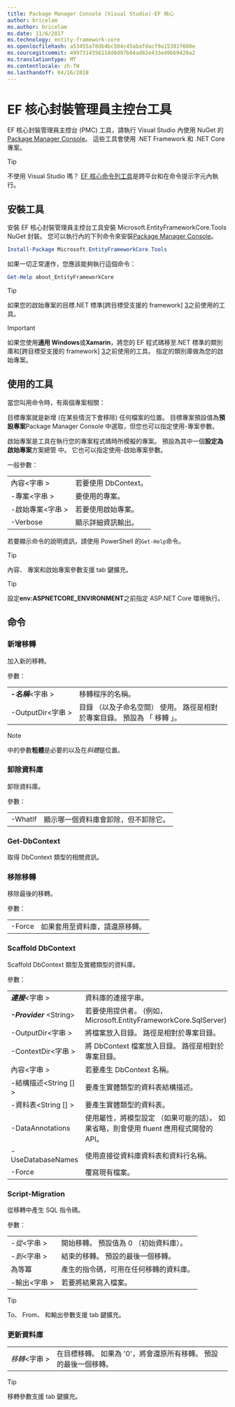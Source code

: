 ```yaml
---
title: Package Manager Console (Visual Studio)-EF 核心
author: bricelam
ms.author: bricelam
ms.date: 11/6/2017
ms.technology: entity-framework-core
ms.openlocfilehash: a53455a78db4bc504c45abafdacf9a15381f608e
ms.sourcegitcommit: 4997314356118d0d97b04ad82e433e49bb9420a2
ms.translationtype: MT
ms.contentlocale: zh-TW
ms.lasthandoff: 04/16/2018
---
```

<a name="ef-core-package-manager-console-tools"></a>EF 核心封裝管理員主控台工具
=====================================
EF 核心封裝管理員主控台 (PMC) 工具，請執行 Visual Studio 內使用 NuGet 的[Package Manager Console][2]。
這些工具會使用 .NET Framework 和 .NET Core 專案。

> [!TIP]
> 不使用 Visual Studio 嗎？ [EF 核心命令列工具][ 1]是跨平台和在命令提示字元內執行。

<a name="installing-the-tools"></a>安裝工具
--------------------
安裝 EF 核心封裝管理員主控台工具安裝 Microsoft.EntityFrameworkCore.Tools NuGet 封裝。
您可以執行內的下列命令來安裝[Package Manager Console][2]。

``` powershell
Install-Package Microsoft.EntityFrameworkCore.Tools
```

如果一切正常運作，您應該能夠執行這個命令：

``` powershell
Get-Help about_EntityFrameworkCore
```
> [!TIP]
> 如果您的啟始專案的目標.NET 標準[跨目標受支援的 framework] [ 3]之前使用的工具。

> [!IMPORTANT]
> 如果您使用**通用 Windows**或**Xamarin**，將您的 EF 程式碼移至.NET 標準的類別庫和[跨目標受支援的 framework] [ 3]之前使用的工具。 指定的類別庫做為您的啟始專案。

<a name="using-the-tools"></a>使用的工具
---------------
當您叫用命令時，有兩個專案相關：

目標專案就是新增 (在某些情況下會移除) 任何檔案的位置。 目標專案預設值為**預設專案**Package Manager Console 中選取，但您也可以指定使用-專案參數。

啟始專案是工具在執行您的專案程式碼時所模擬的專案。 預設為其中一個**設定為啟始專案**方案總管 中。 它也可以指定使用-啟始專案參數。

一般參數：

|                           |                             |
|:--------------------------|:----------------------------|
| 內容\<字串 >        | 若要使用 DbContext。       |
| -專案\<字串 >        | 要使用的專案。         |
| -啟始專案\<字串 > | 若要使用啟始專案。 |
| -Verbose                  | 顯示詳細資訊輸出。        |

若要顯示命令的說明資訊，請使用 PowerShell 的`Get-Help`命令。

> [!TIP]
> 內容、 專案和啟始專案參數支援 tab 鍵擴充。

> [!TIP]
> 設定**env:ASPNETCORE_ENVIRONMENT**之前指定 ASP.NET Core 環境執行。

<a name="commands"></a>命令
--------

### <a name="add-migration"></a>新增移轉

加入新的移轉。

參數：

|                                   |                                                                                                                  |
|:----------------------------------|:-----------------------------------------------------------------------------------------------------------------|
| ***-名稱***\<字串 >             | 移轉程序的名稱。                                                                                       |
| <nobr>-OutputDir\<字串 ></nobr> | 目錄 （以及子命名空間） 使用。 路徑是相對於專案目錄。 預設為 「 移轉 」。 |

> [!NOTE]
> 中的參數**粗體**是必要的以及在*斜體*是位置。

### <a name="drop-database"></a>卸除資料庫

卸除資料庫。

參數：

|         |                                                          |
|:--------|:---------------------------------------------------------|
| -WhatIf | 顯示哪一個資料庫會卸除，但不卸除它。 |

### <a name="get-dbcontext"></a>Get-DbContext

取得 DbContext 類型的相關資訊。

### <a name="remove-migration"></a>移除移轉

移除最後的移轉。

參數：

|        |                                                              |
|:-------|:-------------------------------------------------------------|
| -Force | 如果套用至資料庫，請還原移轉。 |

### <a name="scaffold-dbcontext"></a>Scaffold DbContext

Scaffold DbContext 類型及實體類型的資料庫。

參數：

|                                          |                                                                                                  |
|:-----------------------------------------|:-------------------------------------------------------------------------------------------------|
| <nobr>***連接***\<字串 ></nobr> | 資料庫的連接字串。                                                           |
| ***-Provider*** \<String>                | 若要使用提供者。 (例如， Microsoft.EntityFrameworkCore.SqlServer)                              |
| -OutputDir\<字串 >                     | 將檔案放入目錄。 路徑是相對於專案目錄。                      |
| -ContextDir\<字串 >                    | 將 DbContext 檔案放入目錄。 路徑是相對於專案目錄。             |
| 內容\<字串 >                       | 若要產生 DbContext 名稱。                                                           |
| -結構描述\<String [] >                     | 要產生實體類型的資料表結構描述。                                              |
| -資料表\<String [] >                      | 要產生實體類型的資料表。                                                         |
| -DataAnnotations                         | 使用屬性，將模型設定 （如果可能的話）。 如果省略，則會使用 fluent 應用程式開發的 API。 |
| -UseDatabaseNames                        | 使用直接從資料庫資料表和資料行名稱。                                           |
| -Force                                   | 覆寫現有檔案。                                                                        |

### <a name="script-migration"></a>Script-Migration

從移轉中產生 SQL 指令碼。

參數：

|                   |                                                                    |
|:------------------|:-------------------------------------------------------------------|
| *-從*\<字串 > | 開始移轉。 預設值為 0 （初始資料庫）。      |
| *-到*\<字串 >   | 結束的移轉。 預設的最後一個移轉。              |
| 為等冪       | 產生的指令碼，可用在任何移轉的資料庫。 |
| -輸出\<字串 > | 若要將結果寫入檔案。                                   |

> [!TIP]
> To、 From、 和輸出參數支援 tab 鍵擴充。

### <a name="update-database"></a>更新資料庫

|                                     |                                                                                                |
|:------------------------------------|:-----------------------------------------------------------------------------------------------|
| <nobr>*移轉*\<字串 ></nobr> | 在目標移轉。 如果為 '0'，將會還原所有移轉。 預設的最後一個移轉。 |

> [!TIP]
> 移轉參數支援 tab 鍵擴充。


  [1]: dotnet.md
  [2]: https://docs.microsoft.com/nuget/tools/package-manager-console
  [3]: index.md#frameworks

